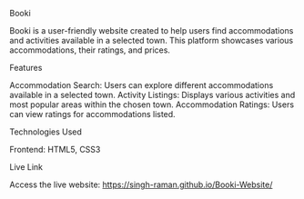 Booki

Booki is a user-friendly website created to help users find accommodations and activities available in a selected town. This platform showcases various accommodations, their ratings, and prices.

Features

Accommodation Search: Users can explore different accommodations available in a selected town.
Activity Listings: Displays various activities and most popular areas within the chosen town.
Accommodation Ratings: Users can view ratings for accommodations listed.

Technologies Used

Frontend: HTML5, CSS3

Live Link

Access the live website: https://singh-raman.github.io/Booki-Website/
